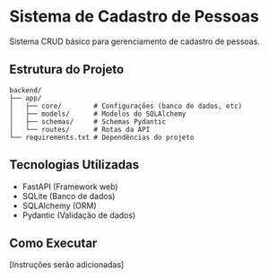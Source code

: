 # Sistema de Cadastro de Pessoas

Sistema CRUD básico para gerenciamento de cadastro de pessoas.

## Estrutura do Projeto

```
backend/
├── app/
│   ├── core/        # Configurações (banco de dados, etc)
│   ├── models/      # Modelos do SQLAlchemy
│   ├── schemas/     # Schemas Pydantic
│   └── routes/      # Rotas da API
└── requirements.txt # Dependências do projeto
```

## Tecnologias Utilizadas

- FastAPI (Framework web)
- SQLite (Banco de dados)
- SQLAlchemy (ORM)
- Pydantic (Validação de dados)

## Como Executar

[Instruções serão adicionadas]
